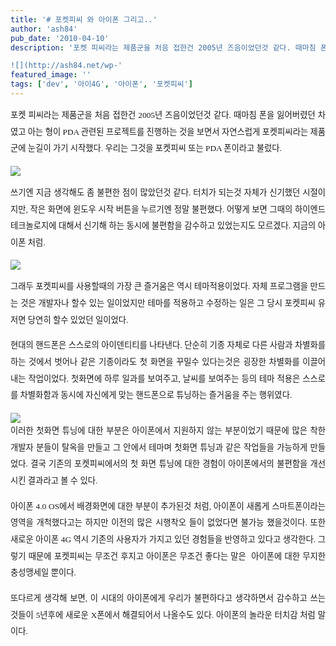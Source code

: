```yaml
---
title: '# 포켓피씨 와 아이폰 그리고..'
author: 'ash84'
pub_date: '2010-04-10'
description: '포켓 피씨라는 제품군을 처음 접한건 2005년 즈음이었던것 같다. 때마침 폰을 잃어버렸던 차였고 아는 형이 PDA 관련된 프로젝트를 진행하는 것을 보면서 자연스럽게 포켓피씨라는 제품군에 눈길이 가기 시작했다. 우리는 그것을 포켓피씨 또는 PDA 폰이라고 불렀다. 

![](http://ash84.net/wp-'
featured_image: ''
tags: ['dev', '아이4G', '아이폰', '포켓피씨']
---
```



<div style="TEXT-ALIGN: justify; LINE-HEIGHT: 2"><span style="FONT-SIZE: 10pt"><span style="FONT-FAMILY: Dotum">포켓 피씨라는 제품군을 처음 접한건 2005년 즈음이었던것 같다. 때마침 폰을 잃어버렸던 차였고 아는 형이 PDA 관련된 프로젝트를 진행하는 것을 보면서 자연스럽게 포켓피씨라는 제품군에 눈길이 가기 시작했다. 우리는 그것을 포켓피씨 또는 PDA 폰이라고 불렀다. </span></span>

![](http://ash84.net/wp-content/uploads/1/cfile5.uf.112A8B204BBFCE4E62706A.jpg)

<span style="FONT-SIZE: 10pt"><span style="FONT-FAMILY: Dotum">쓰기엔 지금 생각해도 좀 불편한 점이 많았던것 같다. 터치가 되는것 자체가 신기했던 시절이지만, 작은 화면에 윈도우 시작 버튼을 누르기엔 정말 불편했다. 어떻게 보면 그때의 하이엔드 테크놀로지에 대해서 신기해 하는 동시에 불편함을 감수하고 있었는지도 모르겠다. 지금의 아이폰 처럼. </span></span>

![](http://ash84.net/wp-content/uploads/1/cfile2.uf.145D820C4BBFCEF45B4DAE.gif)

<span style="FONT-SIZE: 10pt"><span style="FONT-FAMILY: Dotum">그래두 포켓피씨를 사용할때의 가장 큰 즐거움은 역시 테마적용이었다. 자체 프로그램을 만드는 것은 개발자나 할수 있는 일이었지만 테마를 적용하고 수정하는 일은 그 당시 포켓피씨 유저면 당연히 할수 있었던 일이었다. </span></span>

<span style="FONT-SIZE: 10pt"><span style="FONT-FAMILY: Dotum">현대의 핸드폰은 스스로의 아이덴티티를 나타낸다. 단순히 기종 자체로 다른 사람과 차별화를 하는 것에서 벗어나 같은 기종이라도 첫 화면을 꾸밀수 있다는것은 굉장한 차별화를 이끌어 내는 작업이었다. 첫화면에 하루 일과를 보여주고, 날씨를 보여주는 등의 테마 적용은 스스로를 차별화함과 동시에 자신에게 맞는 핸드폰으로 튜닝하는 즐거움을 주는 행위였다. </span></span>

![](http://ash84.net/wp-content/uploads/1/cfile21.uf.1615180E4BBFCF848876ED.png)  
<span style="FONT-SIZE: 10pt"><span style="FONT-FAMILY: Dotum">이러한 첫화면 튜닝에 대한 부분은 아이폰에서 지원하지 않는 부분이었기 때문에 많은 착한 개발자 분들이 탈옥을 만들고 그 안에서 테마며 첫화면 튜닝과 같은 작업들을 가능하게 만들었다. 결국 기존의 포켓피씨에서의 첫 화면 튜닝에 대한 경험이 아이폰에서의 불편함을 개선시킨 결과라고 볼 수 있다. </span></span>

<span style="FONT-SIZE: 10pt"><span style="FONT-FAMILY: Dotum">아이폰 4.0 OS에서 배경화면에 대한 부분이 추가된것 처럼, 아이폰이 새롭게 스마트폰이라는 영역을 개척했다고는 하지만 이전의 많은 시행착오 들이 없었다면 불가능 했을것이다. 또한 새로운 아이폰 4G 역시 기존의 사용자가 가지고 있던 경험들을 반영하고 있다고 생각한다. 그렇기 때문에 포켓피씨는 무조건 후지고 아이폰은 무조건 좋다는 말은  아이폰에 대한 무지한 충성맹세일 뿐이다. </span></span>

<span style="FONT-SIZE: 10pt"><span style="FONT-FAMILY: Dotum">또다르게 생각해 보면, 이 시대의 아이폰에게 우리가 불편하다고 생각하면서 감수하고 쓰는 것들이 5년후에 새로운 X폰에서 해결되어서 나올수도 있다. 아이폰의 놀라운 터치감 처럼 말이다. </span></span>

</div>

